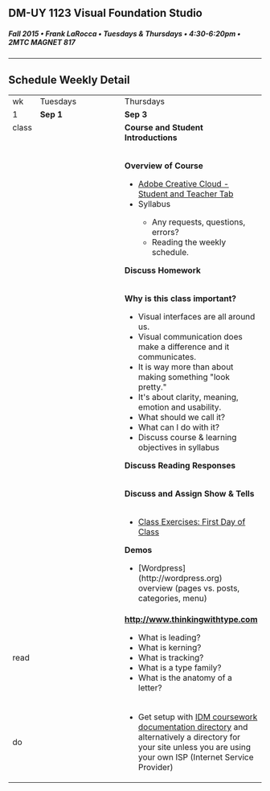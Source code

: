 ## DM-UY 1123 Visual Foundation Studio
##### Fall 2015 • Frank LaRocca • Tuesdays & Thursdays • 4:30-6:20pm • 2MTC MAGNET 817 
---
## Schedule Weekly Detail

<table>
<tr>
<td>wk</td>
<td>Tuesdays</td>
<td>Thursdays</td>
</tr>
<tr>
  <td valign="top">1</td>
  <td valign="top" width="48%"><strong>Sep 1</strong></td>
  <td valign="top" width="48%"><strong>Sep 3</strong></td>
</tr>
<tr>
<td valign="top">class</td>
<td valign="top"></td>
<td valign="top">
<strong>Course and Student Introductions</strong><br><br>

<strong>Overview of Course</strong>
<ul>
<li><a href="https://creative.adobe.com/plans" target="_blank">Adobe Creative Cloud - Student and Teacher Tab</a></li>
<li> Syllabus</li>
<ul>
 <li>Any requests, questions, errors?</li>
 <li>Reading the weekly schedule.</li>
</ul>
</ul>

<strong>Discuss Homework</strong><br><br>

<strong>Why is this class important?</strong>
<ul>
<li>Visual interfaces are all around us. </li>
<li>Visual communication does make a difference and it communicates.</li>
<li>It is way more than about making something "look pretty."</li>
<li>It's about clarity, meaning, emotion and usability.</li>
<li>What should we call it?</li>
<li>What can I do with it?</li>
<li>Discuss course &amp; learning objectives in syllabus</li>
</ul>


<strong>Discuss Reading Responses</strong><br><br>

<strong>Discuss and Assign Show &amp; Tells</strong><br><br>

<ul>
<Li><a href="../class_exercises/dm1123_class_exercise_first_day.md">Class Exercises: First Day of Class</a></li>
</ul>

<strong>Demos</strong>
<ul>
  <li>[Wordpress](http://wordpress.org) overview (pages vs. posts, categories, menu)</li>
</ul>

</ul></td>
</tr>
<tr>
  <td>read</td>
  <td></td>
  <td><strong><a href="http://www.thinkingwithtype.com" target="_blank">http://www.thinkingwithtype.com</a></strong>
    <ul> 
    <li>What is leading?
    <li>What is kerning?
    <li>What is tracking?
    <li>What is a type family?
    <li>What is the anatomy of a letter? 
    </ul>
  </td>
</tr>
<tr>
  <td>do</td>
  <td></td> 
  <td valign="top">
  <ul>
   <li>Get setup with <a href="../projects/dm1123_idm_coursework_documentation.md">IDM coursework documentation directory</a> and alternatively a directory for your site unless you are using your own ISP (Internet Service Provider)</li>

  </ul></td>
</tr>
</table>








